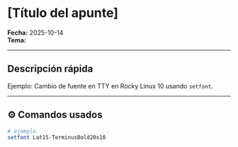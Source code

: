 # [Título del apunte]
**Fecha:** 2025-10-14  
**Tema:** 

---

## Descripción rápida
  
Ejemplo: Cambio de fuente en TTY en Rocky Linux 10 usando `setfont`.

---

## ⚙️ Comandos usados
```bash
# ejemplo
setfont Lat15-TerminusBold20x10
